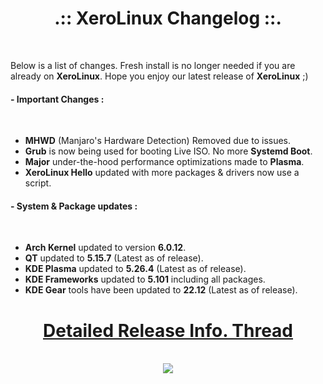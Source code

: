 # <center>.:: XeroLinux Changelog ::.</center>

<br />

Below is a list of changes. Fresh install is no longer needed if you are already on **XeroLinux**. Hope you enjoy our latest release of **XeroLinux** ;)


#### - Important Changes :
<br />

- **MHWD** (Manjaro's Hardware Detection) Removed due to issues.
- **Grub** is now being used for booting Live ISO. No more **Systemd Boot**.
- **Major** under-the-hood performance optimizations made to **Plasma**.
- **XeroLinux Hello** updated with more packages & drivers now use a script.

#### - System & Package updates :
<br />

- **Arch Kernel** updated to version **6.0.12**.
- **QT** updated to **5.15.7** (Latest as of release).
- **KDE Plasma** updated to **5.26.4** (Latest as of release).
- **KDE Frameworks** updated to **5.101** including all packages.
- **KDE Gear** tools have been updated to **22.12** (Latest as of release).

# <center><a href="https://forum.xerolinux.xyz/thread-4.html" target="_blank">Detailed Release Info. Thread</a>
<br />
<center> <img src="https://img.shields.io/sourceforge/dw/xerolinux.svg?style=for-the-badge&color=FD729A&labelColor=3A4986"> </center>
